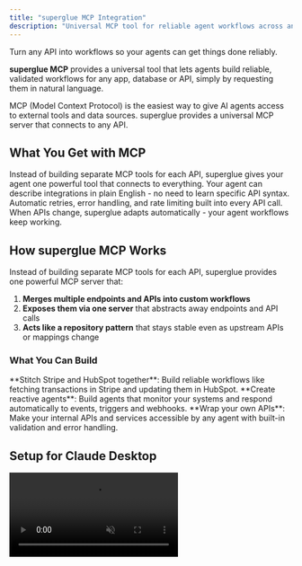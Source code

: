 ```yaml
---
title: "superglue MCP Integration"
description: "Universal MCP tool for reliable agent workflows across any API"
---
```


Turn any API into workflows so your agents can get things done reliably.

**superglue MCP** provides a universal tool that lets agents build reliable, validated workflows for any app, database or API, simply by requesting them in natural language.

<Info>
  MCP (Model Context Protocol) is the easiest way to give AI agents access to external tools and data sources. superglue provides a universal MCP server that connects to any API.
</Info>

## What You Get with MCP

<CardGroup cols={2}>
  <Card title="One Tool, Any API" icon="universal-access">
    Instead of building separate MCP tools for each API, superglue gives your agent one powerful tool that connects to everything.
  </Card>
  <Card title="Natural Language" icon="comment">
    Your agent can describe integrations in plain English - no need to learn specific API syntax.
  </Card>
  <Card title="Built-in Reliability" icon="shield">
    Automatic retries, error handling, and rate limiting built into every API call.
  </Card>
  <Card title="Self-Healing" icon="heart">
    When APIs change, superglue adapts automatically - your agent workflows keep working.
  </Card>
</CardGroup>

## How superglue MCP Works

Instead of building separate MCP tools for each API, superglue provides one powerful MCP server that:

1. **Merges multiple endpoints and APIs into custom workflows**
2. **Exposes them via one server** that abstracts away endpoints and API calls
3. **Acts like a repository pattern** that stays stable even as upstream APIs or mappings change

### What You Can Build

<CardGroup cols={3}>
  <Card title="Cross-API Workflows" icon="workflow">
    **Stitch Stripe and HubSpot together**: Build reliable workflows like fetching transactions in Stripe and updating them in HubSpot.
  </Card>
  <Card title="Ambient Agents" icon="robot">
    **Create reactive agents**: Build agents that monitor your systems and respond automatically to events, triggers and webhooks.
  </Card>
  <Card title="Internal API Access" icon="code">
    **Wrap your own APIs**: Make your internal APIs and services accessible by any agent with built-in validation and error handling.
  </Card>
</CardGroup>

## Setup for Claude Desktop

<video autoPlay muted loop playsInline className="w-full aspect-video" src="https://superglue.cloud/files/mcp.mp4" />

<Steps>
  <Step title="Get Your API Key">
    Get your API key from [app.superglue.cloud](https://app.superglue.cloud) or use your self-hosted instance.
  </Step>
  <Step title="Configure Claude Desktop">
    Add to your Claude Desktop MCP settings (`~/Library/Application Support/Claude/claude_desktop_config.json`):

    ```json
    {
      "mcpServers": {
        "superglue": {
          "command": "npx",
          "args": [
            "mcp-remote",
            "https://mcp.superglue.ai",
            "--header",
            "Authorization:${AUTH_HEADER}"
          ],
          "env": {
            "AUTH_HEADER": "Bearer YOUR_SUPERGLUE_API_KEY"
          }
        }
      }
    }
    ```

    <Tip>
      **Self-hosting?** Replace `https://mcp.superglue.ai` with `http://<your-superglue-host>:<port>/mcp` (e.g., `http://localhost:3000/mcp`)
    </Tip>
    <Warning>
      The `AUTH_HEADER` format is used because Cursor/Claude Desktop doesn't allow spaces in the args array, but does allow them in environment variables.
    </Warning>
  </Step>
  <Step title="Restart Claude Desktop">
    Close and reopen Claude Desktop. You should see "superglue" connected in the MCP status.
  </Step>
</Steps>

## Available MCP Tools

The superglue MCP server provides these tools to your agent:

<AccordionGroup>
  <Accordion title="superglue_find_integrations" icon="search">
    **Purpose:** Discover available integrations for your task

    **Usage:**

    > "Find integrations for social media posting"

    **What it does:** Returns available integrations like Twitter, LinkedIn, Facebook with their capability descriptions.
  </Accordion>
  <Accordion title="superglue_build_and_run_workflow" icon="play">
    **Purpose:** Build and execute workflows in natural language

    **Usage:**

    > "Get my latest Stripe transactions and create a summary report"

    **What it does:** Creates the workflow, handles authentication, executes API calls, and returns formatted results.
  </Accordion>
  <Accordion title="superglue_save_workflow" icon="save">
    **Purpose:** Save successful workflows for reuse

    **Usage:**

    > "Save this workflow as 'daily-stripe-report'"

    **What it does:** Persists the workflow for future execution with the same reliability.
  </Accordion>
  <Accordion title="superglue_execute_workflow" icon="refresh">
    **Purpose:** Run previously saved workflows

    **Usage:**

    > "Run the daily-stripe-report workflow"

    **What it does:** Executes the saved workflow with current data.
  </Accordion>
  <Accordion title="superglue_create_integration" icon="plus">
    **Purpose:** Add new integrations on-the-fly

    **Usage:**

    > "Connect to my company's internal API at api.company.com"

    **What it does:** Adds new API integrations with credentials and documentation.
  </Accordion>
</AccordionGroup>

## Agent Framework Integration

### LangChain

You can use superglue with LangChain agents that support MCP:

```python
from langchain_community.tools import MCPTool
from langchain.agents import initialize_agent

# Initialize MCP connection to superglue
superglue_tools = MCPTool.from_server(
    server_command=["npx", "mcp-remote", "https://mcp.superglue.ai", "--header", "Authorization:Bearer YOUR_API_KEY"]
)

# Add to your agent
agent = initialize_agent(
    tools=[superglue_tools],
    llm=your_llm,
    agent_type="conversational-react-description"
)
```

### CrewAI

```python
from crewai import Agent, Task, Crew
from crewai_tools import MCPTool

# Create superglue tool
superglue = MCPTool(
    server_command=["npx", "mcp-remote", "https://mcp.superglue.ai", "--header", "Authorization:Bearer YOUR_API_KEY"]
)

# Add to your agent
data_agent = Agent(
    role="Data Integration Specialist",
    tools=[superglue],
    goal="Integrate and orchestrate data from multiple APIs"
)
```

### Cursor / Windsurf / Claude Code

For coding assistants, use the same configuration in your MCP settings:

```json
{
  "mcpServers": {
    "superglue": {
      "command": "npx",
      "args": [
        "mcp-remote",
        "https://mcp.superglue.ai",
        "--header",
        "Authorization:${AUTH_HEADER}"
      ],
      "env": {
        "AUTH_HEADER": "Bearer YOUR_SUPERGLUE_API_KEY"
      }
    }
  }
}
```

## Example Agent Conversations

<video autoPlay muted loop playsInline className="w-full aspect-video" src="https://superglue.cloud/files/hubspot.mp4" />

<Tabs>
  <Tab title="Data Analysis">
    **Human:** "Analyze my business performance across Stripe, HubSpot, and Google Analytics"

    **Agent:** "I'll help you analyze your business performance across those platforms. Let me gather the data from each source and create a comprehensive analysis.

    First, let me find the available integrations..."

    _[Agent uses superglue_find_integrations]_

    "Great\! I can see you have Stripe, HubSpot, and Google Analytics connected. Now I'll build a workflow to gather data from all three sources..."

    _[Agent uses superglue_build_and_run_workflow]_

    "Here's your business performance analysis: [detailed results with revenue trends, lead conversion, traffic patterns]"
  </Tab>
  <Tab title="Multi-Step Workflow">
    **Human:** "When someone subscribes to my Stripe plan, add them to HubSpot and send a Slack notification"

    **Agent:** "I'll create an automated workflow that triggers when someone subscribes. Let me build this integration...

    _[Agent uses superglue_build_and_run_workflow with webhook setup]_

    This workflow will:

    1. Monitor Stripe for new subscriptions
    2. Automatically add new subscribers to HubSpot as contacts
    3. Send a formatted Slack notification to your team

    Would you like me to save this workflow for ongoing use?"
  </Tab>
  <Tab title="Custom Integration">
    **Human:** "Connect to my company's internal inventory API and get current stock levels"

    **Agent:** "I'll need to add your internal API as a new integration first. Let me set that up...

    _[Agent uses superglue_create_integration]_

    I've added your inventory API. What authentication does it require? API key, OAuth, or something else?"

    **Human:** "It uses an API key in the Authorization header"

    **Agent:** "Perfect\! Now let me fetch your current stock levels...

    _[Agent uses superglue_build_and_run_workflow]_

    Here are your current stock levels: [formatted inventory data]"
  </Tab>
</Tabs>

## Best Practices

<CardGroup cols={2}>
  <Card title="Be Specific" icon="target">
    **Good:** "Get Stripe customers created in the last 7 days with email and subscription status"

    **Better:** "Get active Stripe customers created in the last 7 days, include email, name, subscription status, and MRR"
  </Card>
  <Card title="Use Response Schemas" icon="code">
    When building workflows, you can specify the output format:

    ```json
    {
      "type": "object",  
      "properties": {
        "customers": {
          "type": "array",
          "items": {
            "type": "object",
            "properties": {
              "email": {"type": "string"},
              "mrr": {"type": "number"}
            }
          }
        }
      }
    }
    ```
  </Card>
  <Card title="Add context" icon="shield">
    You can improve the performance of your agent by adding context to the workflow:

    > "You need to get an auth token first before each request to get the data."
  </Card>
  <Card title="Save Successful Workflows" icon="save">
    When a workflow works well, save it for reuse:

    > "This worked perfectly\! Save it as 'weekly-revenue-report' so I can run it regularly."
  </Card>
</CardGroup>

## Authentication & Session Management

The superglue MCP server uses key-based authentication and session management:

- **Authentication**: All requests require a valid superglue API key in the Authorization header
- **Sessions**: MCP interactions are session-based to maintain context across requests

## Troubleshooting

<AccordionGroup>
  <Accordion title="MCP Server Not Connecting" icon="exclamation-triangle">
    **Symptoms:** Claude says "superglue not available" or MCP status shows disconnected

    **Solutions:**

    1. Verify `mcp-remote` is available: `npx mcp-remote --version`
    2. Check your API key is correct in the `AUTH_HEADER` environment variable
    3. Test the endpoint: `curl -H "Authorization: Bearer YOUR_API_KEY" https://mcp.superglue.ai`
    4. Restart Claude Desktop completely
    5. Check the logs: `tail -f ~/Library/Logs/Claude/mcp-*.log`
  </Accordion>
  <Accordion title="Workflow Building Fails" icon="exclamation-triangle">
    **Symptoms:** Agent says it can't understand the integration or API calls fail

    **Solutions:**

    1. Be more specific about what data you want
    2. Check if the integration exists: ask agent to "find integrations for [service]"
    3. Verify your credentials are still valid in the superglue dashboard
    4. Try breaking complex requests into smaller steps
  </Accordion>
  <Accordion title="Authentication Issues" icon="key">
    **Symptoms:** API calls return 401 or 403 errors

    **Solutions:**

    1. Check if integration API keys have expired or been revoked
    2. Verify the integration has the right permissions/scopes
    3. Test credentials directly with the API provider
  </Accordion>
</AccordionGroup>

## Next Steps

<CardGroup cols={2}>
  <Card title="MCP Tools Reference" icon="tools" href="/mcp/mcp-tools">
    Complete reference of all available MCP tools and parameters
  </Card>
  <Card title="SDK Integration" icon="code" href="/agent-builders/sdk-integration">
    Build custom AI applications with full programmatic control
  </Card>
  <Card title="Credential Management" icon="key" href="/agent-builders/credential-management">
    Learn about secure credential storage and runtime credential passing
  </Card>
  <Card title="Example Workflows" icon="workflow" href="/guides/hubspot">
    See real examples of agent workflows with popular integrations
  </Card>
</CardGroup>